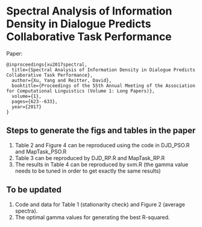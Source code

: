 # Spectral Analysis of Information Density in Dialogue Predicts Collaborative Task Performance
Paper:
```
@inproceedings{xu2017spectral,
  title={Spectral Analysis of Information Density in Dialogue Predicts Collaborative Task Performance},
  author={Xu, Yang and Reitter, David},
  booktitle={Proceedings of the 55th Annual Meeting of the Association for Computational Linguistics (Volume 1: Long Papers)},
  volume={1},
  pages={623--633},
  year={2017}
}
```

## Steps to generate the figs and tables in the paper
1. Table 2 and Figure 4 can be reproduced using the code in DJD_PSO.R and MapTask_PSO.R
2. Table 3 can be reproduced by DJD_RP.R and MapTask_RP.R
3. The results in Table 4 can be reproduced by svm.R (the gamma value needs to be tuned in order to get exactly the same results)

## To be updated
1. Code and data for Table 1 (stationarity check) and Figure 2 (average spectra).
2. The optimal gamma values for generating the best R-squared.
